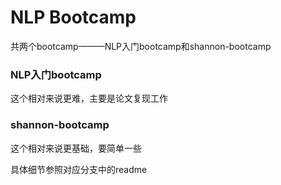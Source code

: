 # NLP Bootcamp

共两个bootcamp———NLP入门bootcamp和shannon-bootcamp

### NLP入门bootcamp
这个相对来说更难，主要是论文复现工作

### shannon-bootcamp
这个相对来说更基础，要简单一些

具体细节参照对应分支中的readme
